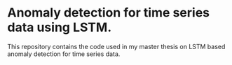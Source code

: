# Anomaly detection for time series data using LSTM.
This repository contains the code used in my master thesis on LSTM based anomaly detection for time series data.